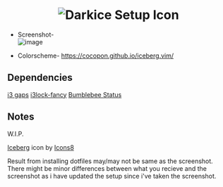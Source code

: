 
<h1 align = center> <img src=https://user-images.githubusercontent.com/72494265/145991037-95d236fa-9d81-4b2e-97e2-642eef091355.png alt="Darkice Setup Icon"> </h1>

- Screenshot- \
![image](https://user-images.githubusercontent.com/72494265/145991529-77a81317-6501-4714-a151-d8e7b33823ca.png)

- Colorscheme- https://cocopon.github.io/iceberg.vim/

<h2>Dependencies</h2>
<a href ="https://github.com/Airblader/i3">i3 gaps</a>
<a href ="https://github.com/meskarune/i3lock-fancy">i3lock-fancy</a>
<a href ="https://github.com/tobi-wan-kenobi/bumblebee-status"> Bumblebee Status</a>

<h2>Notes</h2>
<p> W.I.P.</p>
<p><a target="_blank" href="https://icons8.com/icon/5gG6u0nUdoLI/iceberg">Iceberg</a> icon by <a target="_blank" href="https://icons8.com">Icons8</a></p>
<p>Result from installing dotfiles may/may not be same as the screenshot. There might be minor differences between what you recieve and the screenshot as i have updated the setup since i've taken the screenshot. </p>

